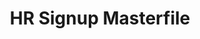 ---
title: HR Signup Masterfile
redirect_to: https://docs.google.com/spreadsheets/d/1ZpOgHLIQJkm5R50V5k8hpnftDvnxnKt3VDbLU9cKuIA/edit?usp=sharing
redirect_from: 
  - /HRSignupMasterfile2324
  - /hrsignupmasterfile2324
---